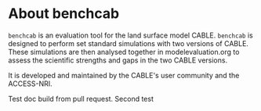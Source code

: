 # About benchcab

`benchcab` is an evaluation tool for the land surface model CABLE. `benchcab` is designed to perform set standard simulations with two versions of CABLE. These simulations are then analysed together in modelevaluation.org to assess the scientific strengths and gaps in the two CABLE versions.

It is developed and maintained by the CABLE's user community and the ACCESS-NRI.

Test doc build from pull request. Second test